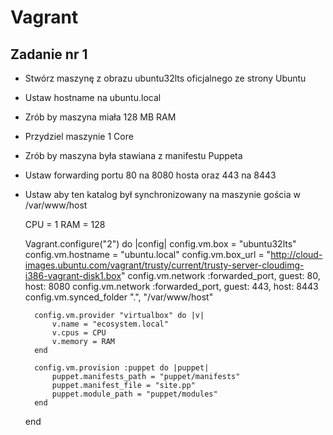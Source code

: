 # Vagrant

## Zadanie nr 1

- Stwórz maszynę z obrazu ubuntu32lts oficjalnego ze strony Ubuntu
- Ustaw hostname na ubuntu.local
- Zrób by maszyna miała 128 MB RAM
- Przydziel maszynie 1 Core
- Zrób by maszyna była stawiana z manifestu Puppeta
- Ustaw forwarding portu 80 na 8080 hosta oraz 443 na 8443
- Ustaw aby ten katalog był synchronizowany na maszynie gościa w /var/www/host

	CPU = 1
	RAM = 128

	Vagrant.configure("2") do |config|
		config.vm.box = "ubuntu32lts"
		config.vm.hostname = "ubuntu.local"
		config.vm.box_url = "http://cloud-images.ubuntu.com/vagrant/trusty/current/trusty-server-cloudimg-i386-vagrant-disk1.box"
		config.vm.network :forwarded_port, guest: 80, host: 8080
		config.vm.network :forwarded_port, guest: 443, host: 8443
		config.vm.synced_folder ".", "/var/www/host"

		config.vm.provider "virtualbox" do |v|
		    v.name = "ecosystem.local"
		    v.cpus = CPU
			v.memory = RAM
		end

		config.vm.provision :puppet do |puppet|
			puppet.manifests_path = "puppet/manifests"
			puppet.manifest_file = "site.pp"
			puppet.module_path = "puppet/modules"
		end
	end


